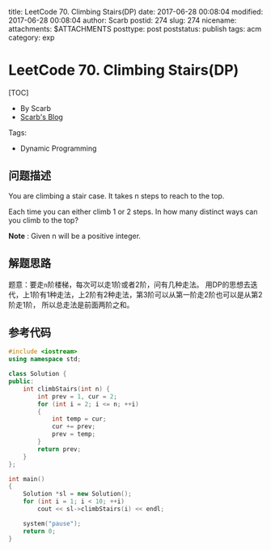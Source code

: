 title: LeetCode 70. Climbing Stairs(DP)
date: 2017-06-28 00:08:04
modified: 2017-06-28 00:08:04
author: Scarb
postid: 274
slug: 274
nicename: 
attachments: $ATTACHMENTS
posttype: post
poststatus: publish
tags: acm
category: exp

# LeetCode 70. Climbing Stairs(DP)
[TOC]

- By Scarb
- [Scarb's Blog](http://47.106.131.90/blog/uploads)


Tags:

- Dynamic Programming


## 问题描述

You are climbing a stair case. It takes n steps to reach to the top.

Each time you can either climb 1 or 2 steps. In how many distinct ways can you climb to the top?

**Note** : Given n will be a positive integer.

## 解题思路
题意：要走`n`阶楼梯，每次可以走1阶或者2阶，问有几种走法。
用DP的思想去迭代，上1阶有1种走法，上2阶有2种走法，第3阶可以从第一阶走2阶也可以是从第2阶走1阶，
所以总走法是前面两阶之和。

## 参考代码
```C++
#include <iostream>
using namespace std;

class Solution {
public:
	int climbStairs(int n) {
		int prev = 1, cur = 2;
		for (int i = 2; i <= n; ++i)
		{
			int temp = cur;
			cur += prev;
			prev = temp;
		}
		return prev;
	}
};

int main()
{
	Solution *sl = new Solution();
	for (int i = 1; i < 10; ++i)
		cout << sl->climbStairs(i) << endl;

	system("pause");
	return 0;
}
```